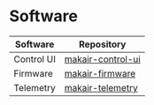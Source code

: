 # Software

| Software | Repository |
| --- | --- |
| Control UI | [makair-control-ui](https://github.com/makers-for-life/makair-control-ui) |
| Firmware | [makair-firmware](https://github.com/makers-for-life/makair-firmware) |
| Telemetry | [makair-telemetry](https://github.com/makers-for-life/makair-telemetry) |
